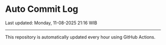 # Auto Commit Log

Last updated: Monday, 11-08-2025 21:16 WIB

---

This repository is automatically updated every hour using GitHub Actions.
